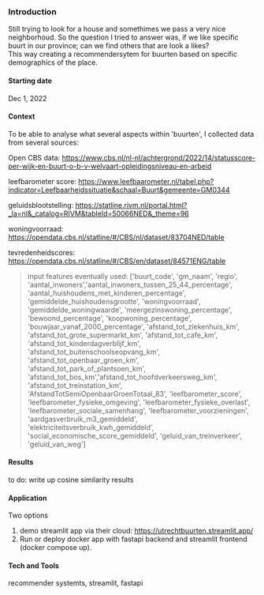### Introduction
Still trying to look for a house and somethimes we pass a very nice neighborhoud. So the question I tried to answer was, if we like specific buurt in our province; can we find others that are look a likes?  
This way creating a recommendersytem for buurten based on specific demographics of the place.

#### Starting date
Dec 1, 2022

#### Context
To be able to analyse what several aspects within 'buurten', I collected data from several sources:

Open CBS data: https://www.cbs.nl/nl-nl/achtergrond/2022/14/statusscore-per-wijk-en-buurt-o-b-v-welvaart-opleidingsniveau-en-arbeid

leefbarometer score: https://www.leefbaarometer.nl/tabel.php?indicator=Leefbaarheidssituatie&schaal=Buurt&gemeente=GM0344

geluidsblootstelling: https://statline.rivm.nl/portal.html?_la=nl&_catalog=RIVM&tableId=50066NED&_theme=96

woningvoorraad: https://opendata.cbs.nl/statline/#/CBS/nl/dataset/83704NED/table

tevredenheidscores: https://opendata.cbs.nl/statline/#/CBS/en/dataset/84571ENG/table

> input features eventually used:
>    ['buurt_code', 'gm_naam', 'regio', 'aantal_inwoners','aantal_inwoners_tussen_25_44_percentage',
>    'aantal_huishoudens_met_kinderen_percentage', 'gemiddelde_huishoudensgrootte', 'woningvoorraad',
>    'gemiddelde_woningwaarde', 'meergezinswoning_percentage', 'bewoond_percentage', 'koopwoning_percentage',
>    'bouwjaar_vanaf_2000_percentage', 'afstand_tot_ziekenhuis_km', 'afstand_tot_grote_supermarkt_km', 'afstand_tot_cafe_km',
>    'afstand_tot_kinderdagverblijf_km', 'afstand_tot_buitenschoolseopvang_km', 'afstand_tot_openbaar_groen_km',
>    'afstand_tot_park_of_plantsoen_km', 'afstand_tot_bos_km','afstand_tot_hoofdverkeersweg_km', 'afstand_tot_treinstation_km',
>    'AfstandTotSemiOpenbaarGroenTotaal_83', 'leefbarometer_score', 'leefbarometer_fysieke_omgeving', 'leefbarometer_fysieke_overlast',
>    'leefbarometer_sociale_samenhang', 'leefbarometer_voorzieningen', 'aardgasverbruik_m3_gemiddeld', 
>    'elektriciteitsverbruik_kwh_gemiddeld', 'social_economische_score_gemiddeld', 'geluid_van_treinverkeer', 
>    'geluid_van_weg']

#### Results
to do: write up cosine similarity results

#### Application
Two options
1. demo streamlit app via their cloud: https://utrechtbuurten.streamlit.app/
2. Run or deploy docker app with fastapi backend and streamlit frontend (docker compose up).
   
#### Tech and Tools
recommender systemts, streamlit, fastapi